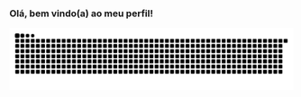 ### Olá, bem vindo(a) ao meu perfil!
<div> 
   
  ![Snake animation](https://github.com/tiagocsl/tiagocsl/blob/output/github-contribution-grid-snake.svg)
 
</div>
